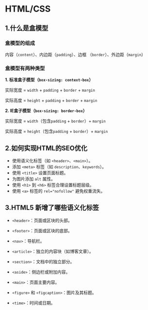 # HTML/CSS

## 1.什么是盒模型
### 盒模型的组成

内容（`content`）、内边距（`padding`）、边框
（`border`）、外边距（`margin`）

### 盒模型有两种类型
 
  **1. 标准盒子模型（`box-sizing: context-box`）**

  实际宽度 = `width` + `padding` + `border` + `margin`
  
  实际高度 = `height` + `padding` + `border` + `margin`


  **2. IE盒子模型（`box-sizing: border-box`）**

  实际宽度 = `width`（包含`padding` + `border`）+ `margin`

  实际高度 = `height`（包含`padding` + `border`）+ `margin`

## 2.如何实现HTML的SEO优化
- 使用语义化标签（如 `<header>`、`<main>`）。
- 添加 `<meta>` 标签（如 `description`、`keywords`）。
- 使用 `<title>` 设置页面标题。
- 为图片添加 `alt` 属性。
- 使用 `<h1>` 到 `<h6>` 标签合理设置标题层级。
- 使用 `<a>` 标签的 `rel="nofollow"` 避免权重流失。

## 3.HTML5 新增了哪些语义化标签
- `<header>`：页面或区块的头部。

- `<footer>`：页面或区块的底部。

- `<nav>`：导航栏。

- `<article>`：独立的内容块（如博客文章）。

- `<section>`：文档中的独立部分。

- `<aside>`：侧边栏或附加内容。

- `<main>`：页面主要内容。

- `<figure>` 和 `<figcaption>`：图片及其标题。

- `<time>`：时间或日期。

